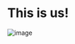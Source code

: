 # This is us!
![image](https://user-images.githubusercontent.com/65432314/213935450-31dc1a04-611c-41d9-b70f-3632fb2522a4.png)
